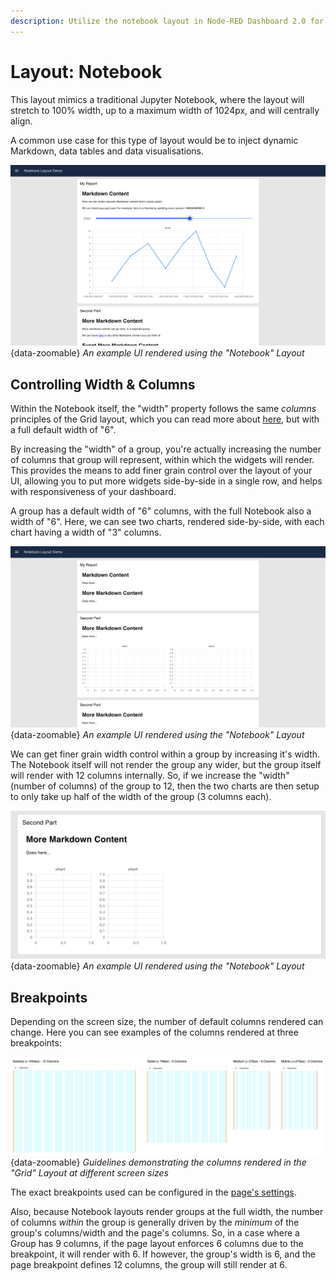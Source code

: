 ```yaml
---
description: Utilize the notebook layout in Node-RED Dashboard 2.0 for sequential data presentation and logging
---
```

<script setup>
    import AddedIn from '../../../components/AddedIn.vue'
</script>

# Layout: Notebook <AddedIn version="0.4.0" />

This layout mimics a traditional Jupyter Notebook, where the layout will stretch to 100% width, up to a maximum width of 1024px, and will centrally align.

A common use case for this type of layout would be to inject dynamic Markdown, data tables and data visualisations.

![Notebook Layout](../../../assets/images/layout-eg-notebook.png){data-zoomable}
*An example UI rendered using the "Notebook" Layout*

## Controlling Width & Columns

Within the Notebook itself, the "width" property follows the same _columns_ principles of the Grid layout, which you can read more about [here](grid.md), but with a full default width of "6".

By increasing the "width" of a group, you're actually increasing the number of columns that group will represent, within which the widgets will render. This provides the means to add finer grain control over the layout of your UI, allowing you to put more widgets side-by-side in a single row, and helps with responsiveness of your dashboard.

A group has a default width of "6" columns, with the full Notebook also a width of "6". Here, we can see two charts, rendered side-by-side, with each chart having a width of "3" columns.

![Notebook Layout](../../../assets/images/layout-eg-notebook-width6.png){data-zoomable}
*An example UI rendered using the "Notebook" Layout*

We can get finer grain width control within a group by increasing it's width. The Notebook itself will not render the group any wider, but the group itself will render with 12 columns internally. So, if we increase the "width" (number of columns) of the group to 12, then the two charts are then setup to only take up half of the width of the group (3 columns each).

![Notebook Layout](../../../assets/images/layout-eg-notebook-width12.png){data-zoomable}
*An example UI rendered using the "Notebook" Layout*

## Breakpoints

Depending on the screen size, the number of default columns rendered can change. Here you can see examples of the columns rendered at three breakpoints:

![Guidelines demonstrating the columns rendered in the "Grid" Layout](../../../assets/images/layout-grid-columns.png){data-zoomable}
_Guidelines demonstrating the columns rendered in the "Grid" Layout at different screen sizes_

The exact breakpoints used can be configured in the [page's settings](../../nodes/config/ui-page.md#breakpoints).

Also, because Notebook layouts render groups at the full width, the number of columns _within_ the group is generally driven by the _minimum_ of the group's columns/width and the page's columns. So, in a case where a Group has 9 columns, if the page layout enforces 6 columns due to the breakpoint, it will render with 6. If however, the group's width is 6, and the page breakpoint defines 12 columns, the group will still render at 6.